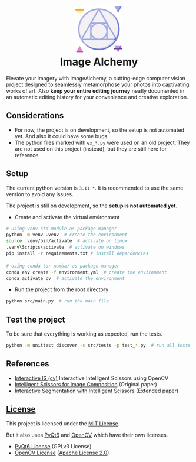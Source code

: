 <h1 align="center">
    <img src=".\resources\img\static\philosophers-stone.png" alt="Digital Strategy" width="128">
    <div align="center">Image Alchemy</div>
</h1>

Elevate your imagery with ImageAlchemy, a cutting-edge computer vision project designed to seamlessly metamorphose your photos into captivating works of art.
Also **keep your entire editing journey** neatly documented in an automatic editing history for your convenience and creative exploration.

## Considerations
- For now, the project is on development, so the setup is not automated yet. And also it could have some bugs.
- The python files marked with `ex_*.py` were used on an old project. They are not used on this project (instead), but they are still here for reference.



## Setup
The current python version is `3.11.*`. It is recommended to use the same version to avoid any issues.  

The project is still on development, so the **setup is not automated yet**.

- Create and activate the virtual environment
```bash
# Using venv std module as package manager
python -m venv .venv  # create the environment
source .venv/bin/activate  # activate on linux
.venv\Scripts\activate  # activate on windows
pip install -r requirements.txt # install dependencies

# Using conda (or mamba) as package manager
conda env create -f environment.yml  # create the environment
conda activate cv  # activate the environment
```

- Run the project from the root directory
```bash
python src/main.py  # run the main file
```

## Test the project
To be sure that everything is working as expected, run the tests.
```bash
python -m unittest discover -s src/tests -p test_*.py  # run all tests in src/tests
```

## References
- [Interactive IS (cv)](https://docs.opencv.org/4.x/d9/df5/tutorial_js_intelligent_scissors.html) Interactive Intelligent Scissors using OpenCV
- [Intelligent Scissors for Image Composition](./log/IS%20for%20image%20composition.pdf) (Original paper)
- [Interactive Segmentation with Intelligent Scissors](./log/interactive%20segmentation%20with%20IS.pdf)  (Extended paper)

## [License](./LICENSE)

This project is licensed under the [MIT License](./LICENSE).

But it also uses [PyQt6](https://www.riverbankcomputing.com/software/pyqt/) and [OpenCV](https://opencv.org/) which have their own licenses.
- [PyQt6 License](https://www.riverbankcomputing.com/static/Docs/PyQt6/introduction.html#license) (GPLv3 License)
- [OpenCV License](https://opencv.org/license/) ([Apache License 2.0](https://choosealicense.com/licenses/apache-2.0/))